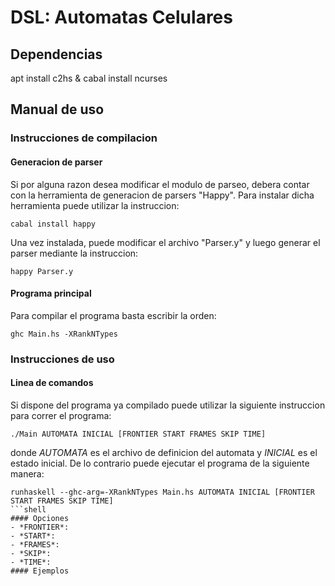# DSL: Automatas Celulares
## Dependencias
apt install c2hs & cabal install ncurses
## Manual de uso
### Instrucciones de compilacion
#### Generacion de parser
Si por alguna razon desea modificar el modulo de parseo, debera contar con la herramienta de generacion de parsers "Happy".
Para instalar dicha herramienta puede utilizar la instruccion:
```shell
cabal install happy
```
Una vez instalada, puede modificar el archivo "Parser.y" y luego generar el parser mediante la instruccion:
```shell
happy Parser.y
```
#### Programa principal
Para compilar el programa basta escribir la orden:
```shell
ghc Main.hs -XRankNTypes
```
### Instrucciones de uso
#### Linea de comandos
Si dispone del programa ya compilado puede utilizar la siguiente instruccion para correr el programa:
```shell
./Main AUTOMATA INICIAL [FRONTIER START FRAMES SKIP TIME]
```
donde *AUTOMATA* es el archivo de definicion del automata y *INICIAL* es el estado inicial.
De lo contrario puede ejecutar el programa de la siguiente manera:
```shell
runhaskell --ghc-arg=-XRankNTypes Main.hs AUTOMATA INICIAL [FRONTIER START FRAMES SKIP TIME]
```shell
#### Opciones
- *FRONTIER*:
- *START*:
- *FRAMES*:
- *SKIP*:
- *TIME*:
#### Ejemplos

